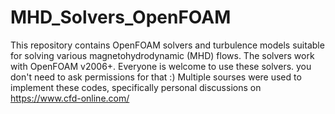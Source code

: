 # MHD_Solvers_OpenFOAM

This repository contains OpenFOAM solvers and turbulence models suitable for solving various magnetohydrodynamic (MHD) flows.
The solvers work with OpenFOAM v2006+.
Everyone is welcome to use these solvers. you don't need to ask permissions for that :)
Multiple sourses were used to implement these codes, specifically personal discussions on https://www.cfd-online.com/
